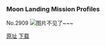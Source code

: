 ### Moon Landing Mission Profiles
No.2909
![图片不见了~~~](https://imgs.xkcd.com/comics/moon_landing_mission_profiles.png)

[原址](https://xkcd.com//2909) [下载](https://imgs.xkcd.com/comics/moon_landing_mission_profiles.png)


